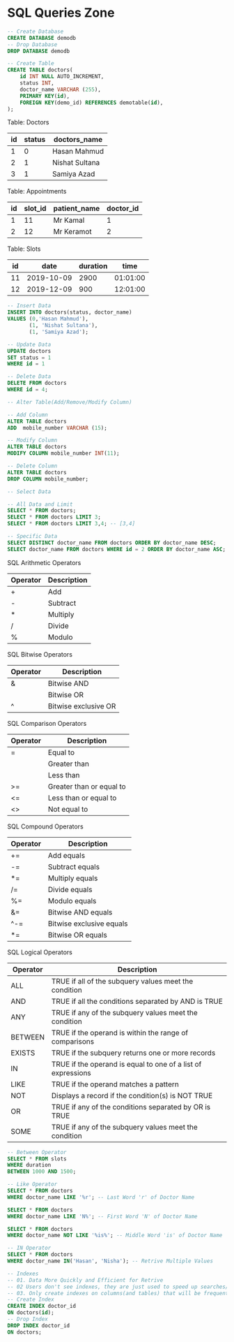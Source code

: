 # SQL Queries Zone
```sql
-- Create Database
CREATE DATABASE demodb 
-- Drop Database
DROP DATABASE demodb 
```
```sql
-- Create Table 
CREATE TABLE doctors(
    id INT NULL AUTO_INCREMENT,
    status INT,
    doctor_name VARCHAR (255),
    PRIMARY KEY(id),
    FOREIGN KEY(demo_id) REFERENCES demotable(id),
);
```
Table: Doctors

id|status|doctors_name
--- | --- | ---
1 | 0 | Hasan Mahmud
2 | 1 | Nishat Sultana
3 | 1 | Samiya Azad

Table: Appointments

id | slot_id | patient_name | doctor_id 
---|---|---|---
1| 11 | Mr Kamal | 1
2| 12 | Mr Keramot | 2

Table: Slots

id | date | duration | time
---|---|---|---
11 | 2019-10-09|2900|01:01:00
12 | 2019-12-09|900|12:01:00

```sql
-- Insert Data
INSERT INTO doctors(status, doctor_name)
VALUES (0,'Hasan Mahmud'),
       (1, 'Nishat Sultana'),
       (1, 'Samiya Azad');
```
```sql
-- Update Data
UPDATE doctors 
SET status = 1
WHERE id = 1
```
```sql
-- Delete Data
DELETE FROM doctors 
WHERE id = 4;
```
```sql
-- Alter Table(Add/Remove/Modify Column)

-- Add Column
ALTER TABLE doctors 
ADD  mobile_number VARCHAR (15);

-- Modify Column
ALTER TABLE doctors
MODIFY COLUMN mobile_number INT(11);

-- Delete Column
ALTER TABLE doctors
DROP COLUMN mobile_number;
```
```sql
-- Select Data

-- All Data and Limit 
SELECT * FROM doctors;
SELECT * FROM doctors LIMIT 3;
SELECT * FROM doctors LIMIT 3,4; -- [3,4] 

-- Specific Data
SELECT DISTINCT doctor_name FROM doctors ORDER BY doctor_name DESC;
SELECT doctor_name FROM doctors WHERE id = 2 ORDER BY doctor_name ASC;
```
SQL Arithmetic Operators

Operator | Description
---|---
+	| Add	
-	| Subtract	
*	| Multiply	
/	| Divide	
%	| Modulo

SQL Bitwise Operators

Operator | Description
---|---
&	| Bitwise AND
|	| Bitwise OR
^	| Bitwise exclusive OR

SQL Comparison Operators

Operator | Description
---|---
=	| Equal to	
	| Greater than	
	| Less than	
>=	| Greater than or equal to	
<=	| Less than or equal to	
<>	| Not equal to

SQL Compound Operators

Operator | Description
---|---
+=	| Add equals
-=	| Subtract equals
*=	| Multiply equals
/=	| Divide equals
%=	| Modulo equals
&=	| Bitwise AND equals
^-=	| Bitwise exclusive equals
|*=	| Bitwise OR equals

SQL Logical Operators

Operator | Description
---|---
ALL	| TRUE if all of the subquery values meet the condition	
AND	| TRUE if all the conditions separated by AND is TRUE	
ANY	| TRUE if any of the subquery values meet the condition	
BETWEEN |	TRUE if the operand is within the range of comparisons	
EXISTS	| TRUE if the subquery returns one or more records	
IN	| TRUE if the operand is equal to one of a list of expressions	
LIKE |	TRUE if the operand matches a pattern	
NOT |	Displays a record if the condition(s) is NOT TRUE	
OR	 | TRUE if any of the conditions separated by OR is TRUE	
SOME |	TRUE if any of the subquery values meet the condition

```sql
-- Between Operator
SELECT * FROM slots 
WHERE duration
BETWEEN 1000 AND 1500;
```
```sql
-- Like Operator 
SELECT * FROM doctors 
WHERE doctor_name LIKE '%r'; -- Last Word 'r' of Doctor Name

SELECT * FROM doctors 
WHERE doctor_name LIKE 'N%'; -- First Word 'N' of Doctor Name

SELECT * FROM doctors 
WHERE doctor_name NOT LIKE '%is%'; -- Middle Word 'is' of Doctor Name
```
```sql
-- IN Operator 
SELECT * FROM doctors 
WHERE doctor_name IN('Hasan', 'Nisha'); -- Retrive Multiple Values
```
```sql
-- Indexes
-- 01. Data More Quickly and Efficient for Retrive
-- 02 Users don't see indexes, they are just used to speed up searches/queries
-- 03. Only create indexes on columns(and tables) that will be frequently searched against
-- Create Index
CREATE INDEX doctor_id 
ON doctors(id);
-- Drop Index
DROP INDEX doctor_id
ON doctors;
```
